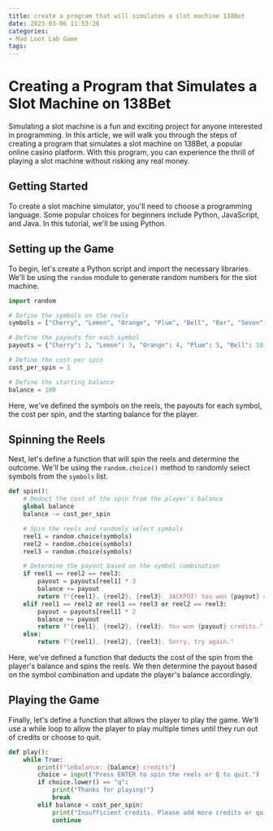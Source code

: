 ```yaml
---
title: create a program that will simulates a slot machine 138Bet
date: 2023-03-06 11:53:26
categories:
- Mad Loot Lab Game
tags:
---
```



# Creating a Program that Simulates a Slot Machine on 138Bet

Simulating a slot machine is a fun and exciting project for anyone interested in programming. In this article, we will walk you through the steps of creating a program that simulates a slot machine on 138Bet, a popular online casino platform. With this program, you can experience the thrill of playing a slot machine without risking any real money.

## Getting Started

To create a slot machine simulator, you'll need to choose a programming language. Some popular choices for beginners include Python, JavaScript, and Java. In this tutorial, we'll be using Python.

## Setting up the Game

To begin, let's create a Python script and import the necessary libraries. We'll be using the `random` module to generate random numbers for the slot machine.

```python
import random

# Define the symbols on the reels
symbols = ["Cherry", "Lemon", "Orange", "Plum", "Bell", "Bar", "Seven"]

# Define the payouts for each symbol
payouts = {"Cherry": 2, "Lemon": 3, "Orange": 4, "Plum": 5, "Bell": 10, "Bar": 20, "Seven": 50}

# Define the cost per spin
cost_per_spin = 1

# Define the starting balance
balance = 100
```

Here, we've defined the symbols on the reels, the payouts for each symbol, the cost per spin, and the starting balance for the player.

## Spinning the Reels

Next, let's define a function that will spin the reels and determine the outcome. We'll be using the `random.choice()` method to randomly select symbols from the `symbols` list.

```python
def spin():
    # Deduct the cost of the spin from the player's balance
    global balance
    balance -= cost_per_spin

    # Spin the reels and randomly select symbols
    reel1 = random.choice(symbols)
    reel2 = random.choice(symbols)
    reel3 = random.choice(symbols)

    # Determine the payout based on the symbol combination
    if reel1 == reel2 == reel3:
        payout = payouts[reel1] * 3
        balance += payout
        return f"{reel1}, {reel2}, {reel3}. JACKPOT! You won {payout} credits."
    elif reel1 == reel2 or reel1 == reel3 or reel2 == reel3:
        payout = payouts[reel1] * 2
        balance += payout
        return f"{reel1}, {reel2}, {reel3}. You won {payout} credits."
    else:
        return f"{reel1}, {reel2}, {reel3}. Sorry, try again."
```

Here, we've defined a function that deducts the cost of the spin from the player's balance and spins the reels. We then determine the payout based on the symbol combination and update the player's balance accordingly.

## Playing the Game

Finally, let's define a function that allows the player to play the game. We'll use a while loop to allow the player to play multiple times until they run out of credits or choose to quit.

```python
def play():
    while True:
        print(f"\nBalance: {balance} credits")
        choice = input("Press ENTER to spin the reels or Q to quit.")
        if choice.lower() == "q":
            print("Thanks for playing!")
            break
        elif balance < cost_per_spin:
            print("Insufficient credits. Please add more credits or quit.")
            continue

